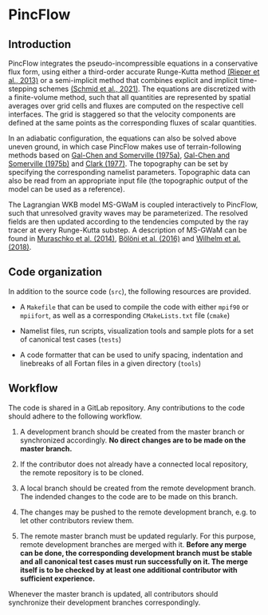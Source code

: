 # PincFlow

## Introduction

PincFlow integrates the pseudo-incompressible equations in a conservative flux form, using either a third-order accurate Runge-Kutta method [(Rieper et al., 2013)](https://doi.org/10.1175/mwr-d-12-00026.1) or a semi-implicit method that combines explicit and implicit time-stepping schemes [(Schmid et al., 2021)](https://doi.org/10.1175/MWR-D-21-0126.1). The equations are discretized with a finite-volume method, such that all quantities are represented by spatial averages over grid cells and fluxes are computed on the respective cell interfaces. The grid is staggered so that the velocity components are defined at the same points as the corresponding fluxes of scalar quantities.

In an adiabatic configuration, the equations can also be solved above uneven ground, in which case PincFlow makes use of terrain-following methods based on [Gal-Chen and Somerville (1975a)](https://doi.org/10.1016/0021-9991(75)90037-6), [Gal-Chen and Somerville (1975b)](https://doi.org/10.1016/0021-9991(75)90054-6) and [Clark (1977)](https://doi.org/10.1016/0021-9991(77)90057-2). The topography can be set by specifying the corresponding namelist parameters. Topographic data can also be read from an appropriate input file (the topographic output of the model can be used as a reference).

The Lagrangian WKB model MS-GWaM is coupled interactively to PincFlow, such that unresolved gravity waves may be parameterized. The resolved fields are then updated according to the tendencies computed by the ray tracer at every Runge-Kutta substep. A description of MS-GWaM can be found in [Muraschko et al. (2014)](https://doi.org/10.1002/qj.2381), [Bölöni et al. (2016)](https://doi.org/10.1175/JAS-D-16-0069.1) and [Wilhelm et al. (2018)](https://doi.org/10.1175/JAS-D-17-0289.1).

## Code organization

In addition to the source code (`src`), the following resources are provided.

* A `Makefile` that can be used to compile the code with either `mpif90` or `mpiifort`, as well as a corresponding `CMakeLists.txt` file (`cmake`)

* Namelist files, run scripts, visualization tools and sample plots for a set of canonical test cases (`tests`)

* A code formatter that can be used to unify spacing, indentation and linebreaks of all Fortan files in a given directory (`tools`)

## Workflow

The code is shared in a GitLab repository. Any contributions to the code should adhere to the following workflow.

1. A development branch should be created from the master branch or synchronized accordingly. **No direct changes are to be made on the master branch.**

2. If the contributor does not already have a connected local repository, the remote repository is to be cloned.

3. A local branch should be created from the remote development branch. The indended changes to the code are to be made on this branch.

4. The changes may be pushed to the remote development branch, e.g. to let other contributors review them.

5. The remote master branch must be updated regularly. For this purpose, remote development branches are merged with it. **Before any merge can be done, the corresponding development branch must be stable and all canonical test cases must run successfully on it. The merge itself is to be checked by at least one additional contributor with sufficient experience.**

Whenever the master branch is updated, all contributors should synchronize their development branches correspondingly.
